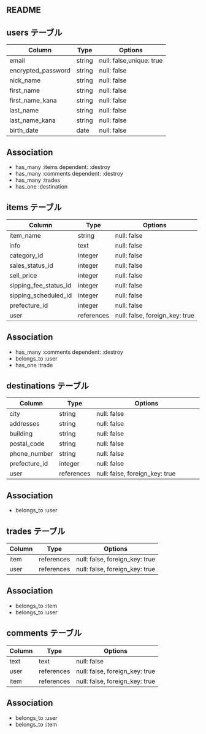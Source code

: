 ## README

## users テーブル
| Column             | Type   | Options                  |
| ------------------ | ------ | ------------------------ |
| email              | string | null: false,unique: true |
| encrypted_password | string | null: false              |
| nick_name          | string | null: false              |
| first_name         | string | null: false              |
| first_name_kana    | string | null: false              |
| last_name          | string | null: false              |
| last_name_kana     | string | null: false              |
| birth_date         | date   | null: false              |

## Association
- has_many :items dependent: :destroy
- has_many :comments dependent: :destroy
- has_many :trades
- has_one  :destination


## items テーブル
| Column                | Type       | Options                        |
| --------------------- | ---------- | ------------------------------ |
| item_name             | string     | null: false                    |
| info                  | text       | null: false                    |
| category_id           | integer    | null: false                    |
| sales_status_id       | integer    | null: false                    |
| sell_price            | integer    | null: false                    |
| sipping_fee_status_id | integer    | null: false                    |
| sipping_scheduled_id  | integer    | null: false                    |
| prefecture_id         | integer    | null: false                    |
| user                  | references | null: false, foreign_key: true |

## Association
- has_many   :comments dependent: :destroy
- belongs_to :user
- has_one    :trade


## destinations テーブル
| Column        | Type       | Options                        |
| --------------| ---------- | ------------------------------ |
| city          | string     | null: false                    |
| addresses     | string     | null: false                    |
| building      | string     | null: false                    |
| postal_code   | string     | null: false                    |
| phone_number  | string     | null: false                    |
| prefecture_id | integer    | null: false　　　　　　　　　　　　|
| user          | references | null: false, foreign_key: true |

## Association
- belongs_to :user


## trades テーブル
| Column | Type       | Options                        |
| -------| ---------- | ------------------------------ |
| item   | references | null: false, foreign_key: true |
| user   | references | null: false, foreign_key: true |

## Association
- belongs_to :item
- belongs_to :user


## comments テーブル
| Column    | Type       | Options                        |
| --------- | ---------- | ------------------------------ |
| text      | text       | null: false                    |
| user      | references | null: false, foreign_key: true |
| item      | references | null: false, foreign_key: true |

## Association
- belongs_to :user
- belongs_to :item
